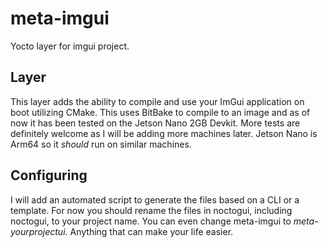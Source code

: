 # meta-imgui
Yocto layer for imgui project.


## Layer

This layer adds the ability to compile and use your ImGui application on boot utilizing CMake. This uses BitBake to compile to an image and as of now it has been tested on the Jetson Nano 2GB Devkit. More tests are definitely welcome as I will be adding more machines later. Jetson Nano is Arm64 so it *should* run on similar machines.

## Configuring
I will add an automated script to generate the files based on a CLI or a template. For now you should rename the files in noctogui, including noctogui, to your project name. You can even change meta-imgui to *meta-yourprojectui*. Anything that can make your life easier.